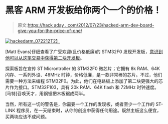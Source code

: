 # 黑客 ARM 开发板给你两个一个的价格！

> 原文:[https://hack aday . com/2012/07/23/hacked-arm-dev-board-give-you-for-the-price-of-one/](https://hackaday.com/2012/07/23/hacked-arm-dev-board-gives-you-two-for-the-price-of-one/)

[![](../Images/8f15e83dea971b0a46e25e7ef9db8529.png "hackedarm_072212")T2】](http://hackaday.com/2012/07/23/hacked-arm-dev-board-gives-you-two-for-the-price-of-one/hackedarm_072212-2/)

[Matt Evans]仔细查看了广受欢迎(且价格低廉)的 STM32F0 发现开发板，[意识到他可以从这笔交易中获得第二块开发板](http://www.axio.ms/projects/stm32-241/)。

探索板旨在宣传 ST Microntroller 的 STM32F0 微芯片；它拥有 8k RAM、64K 闪存、一系列外设、48MHz 时钟，价格低廉，是一款非常棒的芯片。不过，他们需要一种方法来编程 STM32F0。为此，他们在电路板上添加了第二块更强大的芯片作为接口。STM32F103，具有 20k RAM、64K flash 和 72MHz 时钟速度。[马特]召唤天才，用钢锯把木板锯成两半。

当然，所有这一切的警告是，你需要一个工作的发现板，或者至少一个工作的 ST-LINK 程序员，在一天结束时，从你的创造中获得任何用途。既然主板这么便宜，买两块应该不成问题。